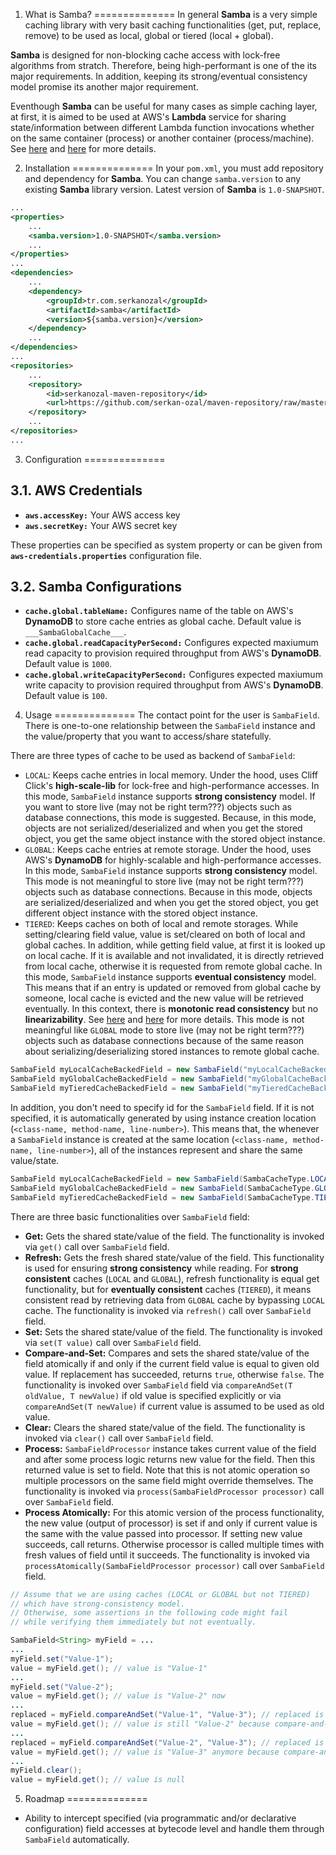 1. What is Samba?
==============
In general **Samba** is a very simple caching library with very basit caching functionalities (get, put, replace, remove) to be used as local, global or tiered (local + global). 

**Samba** is designed for non-blocking cache access with lock-free algorithms from stratch. Therefore, being high-performant is one of the its major requirements. In addition, keeping its strong/eventual consistency model promise its another major requirement.

Eventhough **Samba** can be useful for many cases as simple caching layer, at first, it is aimed to be used at AWS's **Lambda** service for sharing state/information between different Lambda function invocations whether on the same container (process) or another container (process/machine). See [here](https://aws.amazon.com/blogs/compute/container-reuse-in-lambda/) and [here](https://www.linkedin.com/pulse/aws-lambda-container-lifetime-config-refresh-frederik-willaert) for more details.


2. Installation
==============
In your `pom.xml`, you must add repository and dependency for **Samba**. 
You can change `samba.version` to any existing **Samba** library version.
Latest version of **Samba** is `1.0-SNAPSHOT`.

``` xml
...
<properties>
    ...
    <samba.version>1.0-SNAPSHOT</samba.version>
    ...
</properties>
...
<dependencies>
    ...
	<dependency>
		<groupId>tr.com.serkanozal</groupId>
		<artifactId>samba</artifactId>
		<version>${samba.version}</version>
	</dependency>
	...
</dependencies>
...
<repositories>
	...
	<repository>
		<id>serkanozal-maven-repository</id>
		<url>https://github.com/serkan-ozal/maven-repository/raw/master/</url>
	</repository>
	...
</repositories>
...
```

3. Configuration
==============

3.1. AWS Credentials
--------------
* **`aws.accessKey:`** Your AWS access key
* **`aws.secretKey:`** Your AWS secret key

These properties can be specified as system property or can be given from **`aws-credentials.properties`** configuration file.

3.2. Samba Configurations
--------------
* **`cache.global.tableName:`** Configures name of the table on AWS's **DynamoDB** to store cache entries as global cache. Default value is `___SambaGlobalCache___`.
* **`cache.global.readCapacityPerSecond:`** Configures expected maxiumum read capacity to provision required throughput from AWS's **DynamoDB**. Default value is `1000`.
* **`cache.global.writeCapacityPerSecond:`** Configures expected maxiumum write capacity to provision required throughput from AWS's **DynamoDB**. Default value is `100`.

4. Usage
==============
The contact point for the user is `SambaField`. There is one-to-one relationship between the `SambaField` instance and the value/property that you want to access/share statefully. 

There are three types of cache to be used as backend of `SambaField`:
* `LOCAL`: Keeps cache entries in local memory. Under the hood, uses Cliff Click's **high-scale-lib** for lock-free and high-performance accesses. In this mode, `SambaField` instance supports **strong consistency** model. If you want to store live (may not be right term???) objects such as database connections, this mode is suggested. Because, in this mode, objects are not serialized/deserialized and when you get the stored object, you get the same object instance with the stored object instance.
* `GLOBAL`: Keeps cache entries at remote storage. Under the hood, uses AWS's **DynamoDB** for highly-scalable and high-performance accesses. In this mode, `SambaField` instance supports **strong consistency** model. This mode is not meaningful to store live (may not be right term???) objects such as database connections. Because in this mode, objects are serialized/deserialized and when you get the stored object, you get different object instance with the stored object instance.
* `TIERED`: Keeps caches on both of local and remote storages. While setting/clearing field value, value is set/cleared on both of local and global caches. In addition, while getting field value, at first it is looked up on local cache. If it is available and not invalidated, it is directly retrieved from local cache, otherwise it is requested from remote global cache. In this mode, `SambaField` instance supports **eventual consistency** model. This means that if an entry is updated or removed from global cache by someone, local cache is evicted and the new value will be retrieved eventually. In this context, there is **monotonic read consistency** but no **linearizability**. See [here](https://en.wikipedia.org/wiki/Consistency_model) and [here](https://aphyr.com/posts/313-strong-consistency-models) for more details. This mode is not meaningful like `GLOBAL` mode to store live (may not be right term???) objects such as database connections because of the same reason about serializing/deserializing stored instances to remote global cache.

``` java
SambaField myLocalCacheBackedField = new SambaField("myLocalCacheBackedField", SambaCacheType.LOCAL);
SambaField myGlobalCacheBackedField = new SambaField("myGlobalCacheBackedField", SambaCacheType.GLOBAL);
SambaField myTieredCacheBackedField = new SambaField("myTieredCacheBackedField", SambaCacheType.TIERED);
```

In addition, you don't need to specify id for the `SambaField` field. If it is not specified, it is automatically generated by using instance creation location (`<class-name, method-name, line-number>`). This means that, the whenever a `SambaField` instance is created at the same location (`<class-name, method-name, line-number>`), all of the instances represent and share the same value/state.

``` java
SambaField myLocalCacheBackedField = new SambaField(SambaCacheType.LOCAL);
SambaField myGlobalCacheBackedField = new SambaField(SambaCacheType.GLOBAL);
SambaField myTieredCacheBackedField = new SambaField(SambaCacheType.TIERED);
```

There are three basic functionalities over `SambaField` field:
* **Get:** Gets the shared state/value of the field. The functionality is invoked via `get()` call over `SambaField` field.
* **Refresh:** Gets the fresh shared state/value of the field. This functionality is used for ensuring **strong consistency** while reading. For **strong consistent** caches (`LOCAL` and `GLOBAL`), refresh functionality is equal get functionality, but for **eventually consistent** caches (`TIERED`), it means consistent read by retrieving data from `GLOBAL` cache by bypassing `LOCAL` cache. The functionality is invoked via `refresh()` call over `SambaField` field.
* **Set:** Sets the shared state/value of the field. The functionality is invoked via `set(T value)` call over `SambaField` field.
* **Compare-and-Set:** Compares and sets the shared state/value of the field atomically if and only if the current field value is equal to given old value. If replacement has succeeded, returns `true`, otherwise `false`. The functionality is invoked over `SambaField` field via `compareAndSet(T oldValue, T newValue)` if old value is specified explicitly or via `compareAndSet(T newValue)` if current value is assumed to be used as old value.
* **Clear:** Clears the shared state/value of the field. The functionality is invoked via `clear()` call over `SambaField` field.
* **Process:** `SambaFieldProcessor` instance takes current value of the field and after some process logic returns new value for the field. Then this returned value is set to field. Note that this is not atomic operation so multiple processors on the same field might override themselves. The functionality is invoked via `process(SambaFieldProcessor processor)` call over `SambaField` field.
* **Process Atomically:** For this atomic version of the process functionality, the new value (output of processor) is set if and only if current value is the same with the value passed into processor. If setting new value succeeds, call returns. Otherwise processor is called multiple times with fresh values of field until it succeeds. The functionality is invoked via `processAtomically(SambaFieldProcessor processor)` call over `SambaField` field.

``` java
// Assume that we are using caches (LOCAL or GLOBAL but not TIERED) 
// which have strong-consistency model.
// Otherwise, some assertions in the following code might fail 
// while verifying them immediately but not eventually.

SambaField<String> myField = ...
...
myField.set("Value-1");
value = myField.get(); // value is "Value-1"
...
myField.set("Value-2");
value = myField.get(); // value is "Value-2" now
...
replaced = myField.compareAndSet("Value-1", "Value-3"); // replaced is false
value = myField.get(); // value is still "Value-2" because compare-and-set has failed
...
replaced = myField.compareAndSet("Value-2", "Value-3"); // replaced is true
value = myField.get(); // value is "Value-3" anymore because compare-and-set has succeeded
...
myField.clear();
value = myField.get(); // value is null
```

5. Roadmap
==============
* Ability to intercept specified (via programmatic and/or declarative configuration) field accesses at bytecode level and handle them through `SambaField` automatically.
